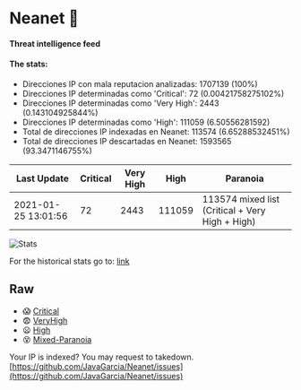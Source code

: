 # Neanet :hocho:
#### Threat intelligence feed
#### The stats:

- Direcciones IP con mala reputacion analizadas: 1707139 (100%)
- Direcciones IP determinadas como 'Critical':  72 (0.00421758275102%)
- Direcciones IP determinadas como 'Very High':  2443 (0.143104925844%)
- Direcciones IP determinadas como 'High':  111059 (6.50556281592)
- Total de direcciones IP indexadas en Neanet:  113574 (6.65288532451%)
- Total de direcciones IP descartadas en Neanet:  1593565 (93.3471146755%)

| Last Update | Critical | Very High | High | Paranoia |
| --- | --- | --- | --- | --- |
| 2021-01-25 13:01:56 | 72 | 2443 | 111059 | 113574 mixed list (Critical + Very High + High)|

![Stats](https://docs.google.com/spreadsheets/d/e/2PACX-1vSnaNMIXVabIpDJjufMlzH7poXnshF3mgd8Is1g9ytUEzVsP5my4Trn8f-xkoLLQ38xpL3HtmUexLo6/pubchart?oid=501124687&format=image)

For the historical stats go to: [link](/stats.csv)
## Raw
- :scream: [Critical](https://raw.githubusercontent.com/JavaGarcia/Neanet/master/blacklists/neanet_critical.txt)
- :fearful: [VeryHigh](https://raw.githubusercontent.com/JavaGarcia/Neanet/master/blacklists/neanet_veryHigh.txtt)
- :frowning: [High](https://raw.githubusercontent.com/JavaGarcia/Neanet/master/blacklists/neanet_high.txt)
- :dizzy_face: [Mixed-Paranoia](https://raw.githubusercontent.com/JavaGarcia/Neanet/master/blacklists/neanet_all.txt)


Your IP is indexed? You may request to takedown. [https://github.com/JavaGarcia/Neanet/issues](https://github.com/JavaGarcia/Neanet/issues)










































































































































































































































































































































































































































































































































































































































































































































































































































































































































































































































































































































































































































































































































































































































































































































































































































































































































































































































































































































































































































































































































































































































































































































































































































































































































































































































































































































































































































































































































































































































































































































































































































































































































































































































































































































































































































































































































































































































































































